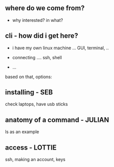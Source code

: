 ## where do we come from?

  * why interested? in what?

## cli - how did i get here?

  * i have my own linux machine ... GUI, terminal, ..
  * connecting .... ssh, shell

  * ...

    
based on that, options:

## installing - SEB

check laptops, have usb sticks 

## anatomy of a command - JULIAN
	
 ls as an example
	
## access - LOTTIE
	
 ssh, making an account, keys
